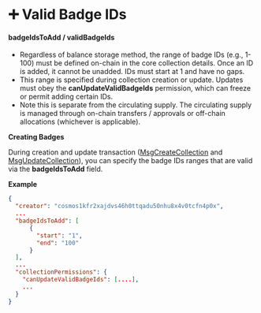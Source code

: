 # ➕ Valid Badge IDs

#### badgeIdsToAdd / validBadgeIds

* Regardless of balance storage method, the range of badge IDs (e.g., 1-100) must be defined on-chain in the core collection details. Once an ID is added, it cannot be unadded.  IDs must start at 1 and have no gaps.
* This range is specified during collection creation or update. Updates must obey the **canUpdateValidBadgeIds** permission, which can freeze or permit adding certain IDs.
* Note this is separate from the circulating supply. The circulating supply is managed through on-chain transfers / approvals or off-chain allocations (whichever is applicable).

**Creating Badges**

During creation and update transaction ([MsgCreateCollection](../cosmos-sdk-msgs/msgcreatecollection.md) and [MsgUpdateCollection](../cosmos-sdk-msgs/msgupdatecollection.md)), you can specify the badge IDs ranges that are valid via the **badgeIdsToAdd** field.

**Example**

```json
{
  "creator": "cosmos1kfr2xajdvs46h0ttqadu50nhu8x4v0tcfn4p0x",
  ...
  "badgeIdsToAdd": [
      {
        "start": "1",
        "end": "100"
      }
  ],
  ...
  "collectionPermissions": {
    "canUpdateValidBadgeIds": [....],
    ...
  }
}
```

